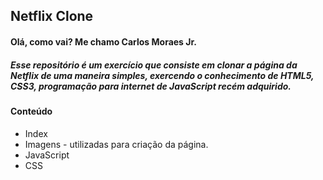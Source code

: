 ## Netflix Clone

#### Olá, como vai? Me chamo Carlos Moraes Jr.

##### Esse repositório é um exercício que consiste em clonar a página da Netflix de uma maneira simples, exercendo o conhecimento de HTML5, CSS3, programação para internet de JavaScript recém adquirido. 

#### Conteúdo

- Index 
- Imagens - utilizadas para criação da página.
- JavaScript
- CSS 





